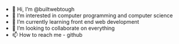 - 👋 Hi, I’m @builtwebtough
- 👀 I’m interested in computer programming and computer science
- 🌱 I’m currently learning front end web development
- 💞️ I’m looking to collaborate on everything
- 📫 How to reach me - github

<!---
builtwebtough/builtwebtough is a ✨ special ✨ repository because its `README.md` (this file) appears on your GitHub profile.
You can click the Preview link to take a look at your changes.
--->
